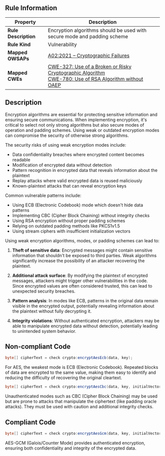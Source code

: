 ## Rule Information

| Property | Description |
|---------|-------------|
| **Rule Description** | Encryption algorithms should be used with secure mode and padding scheme |
| **Rule Kind** | Vulnerability |
| **Mapped OWSAPs** | [A02:2021 – Cryptographic Failures](https://owasp.org/Top10/A02_2021-Cryptographic_Failures/) |
| **Mapped CWEs** | [CWE-327: Use of a Broken or Risky Cryptographic Algorithm](https://cwe.mitre.org/data/definitions/327.html)<br>[CWE-780: Use of RSA Algorithm without OAEP](https://cwe.mitre.org/data/definitions/780.html) |

## Description

Encryption algorithms are essential for protecting sensitive information and ensuring secure communications. When implementing encryption, it's critical to select not only strong algorithms but also secure modes of operation and padding schemes. Using weak or outdated encryption modes can compromise the security of otherwise strong algorithms.

The security risks of using weak encryption modes include:

- Data confidentiality breaches where encrypted content becomes readable
- Modification of encrypted data without detection
- Pattern recognition in encrypted data that reveals information about the plaintext
- Replay attacks where valid encrypted data is reused maliciously
- Known-plaintext attacks that can reveal encryption keys

Common vulnerable patterns include:

- Using ECB (Electronic Codebook) mode which doesn't hide data patterns
- Implementing CBC (Cipher Block Chaining) without integrity checks
- Using RSA encryption without proper padding schemes
- Relying on outdated padding methods like PKCS1v1.5
- Using stream ciphers with insufficient initialization vectors

Using weak encryption algorithms, modes, or padding schemes can lead to:

1. **Theft of sensitive data**: Encrypted messages might contain sensitive information that shouldn't be exposed to third parties. Weak algorithms significantly increase the possibility of an attacker recovering the plaintext.

2. **Additional attack surface**: By modifying the plaintext of encrypted messages, attackers might trigger other vulnerabilities in the code. Since encrypted values are often considered trusted, this can lead to unexpected security breaches.

3. **Pattern analysis**: In modes like ECB, patterns in the original data remain visible in the encrypted output, potentially revealing information about the plaintext without fully decrypting it.

4. **Integrity violations**: Without authenticated encryption, attackers may be able to manipulate encrypted data without detection, potentially leading to unintended system behavior.

## Non-compliant Code

```java
byte[] cipherText = check crypto:encryptAesEcb(data, key);
```

For AES, the weakest mode is ECB (Electronic Codebook). Repeated blocks of data are encrypted to the same value, making them easy to identify and reducing the difficulty of recovering the original cleartext.

```java
byte[] cipherText = check crypto:encryptAesCbc(data, key, initialVector);
```

Unauthenticated modes such as CBC (Cipher Block Chaining) may be used but are prone to attacks that manipulate the ciphertext (like padding oracle attacks). They must be used with caution and additional integrity checks.

## Compliant Code

```java
byte[] cipherText = check crypto:encryptAesGcm(data, key, initialVector);
```

AES-GCM (Galois/Counter Mode) provides authenticated encryption, ensuring both confidentiality and integrity of the encrypted data.
